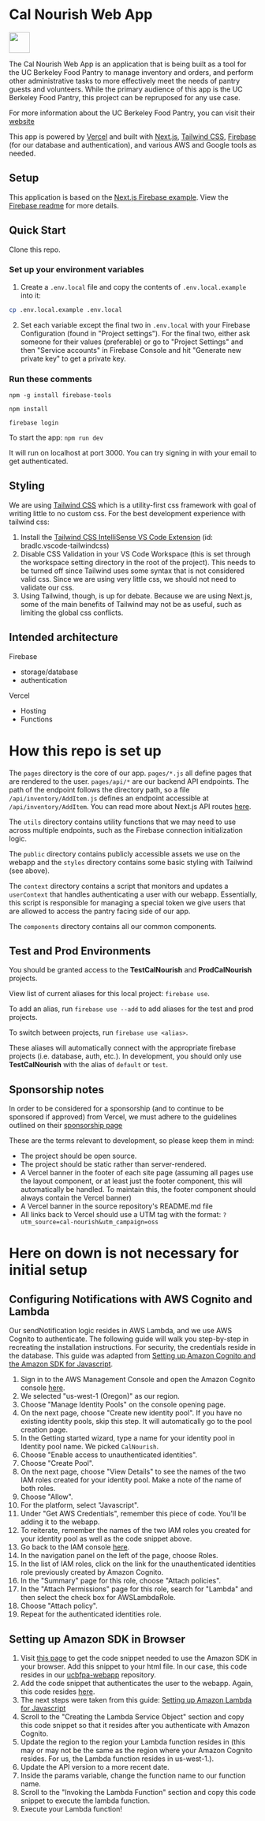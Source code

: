 # Cal Nourish Web App

<a aria-label="Powered by Vercel" href="https://vercel.com?utm_source=cal-nourish&utm_campaign=oss" title="Powered by Vercel">
  <img src="https://www.datocms-assets.com/31049/1618983297-powered-by-vercel.svg" height="42" />
</a>

The Cal Nourish Web App is an application that is being built as a tool for the UC Berkeley Food Pantry to manage inventory and orders, and perform other administrative tasks to more effectively meet the needs of pantry guests and volunteers. While the primary audience of this app is the UC Berkeley Food Pantry, this project can be repruposed for any use case.

For more information about the UC Berkeley Food Pantry, you can visit their [website](https://basicneeds.berkeley.edu/pantry)

This app is powered by [Vercel](https://vercel.com?utm_source=cal-nourish&utm_campaign=oss) and built with [Next.js](https://nextjs.org/), [Tailwind CSS](https://tailwindcss.com/), [Firebase](https://firebase.google.com/) (for our database and authentication), and various AWS and Google tools as needed.

## Setup
This application is based on the [Next.js Firebase example](https://github.com/vercel/next.js/tree/canary/examples/with-firebase). View the [Firebase readme](./Firebase_example.md) for more details.

## Quick Start
Clone this repo.

### Set up your environment variables
1. Create a `.env.local` file and copy the contents of `.env.local.example` into it:

```bash
cp .env.local.example .env.local
```

2. Set each variable except the final two in `.env.local` with your Firebase Configuration (found in "Project settings"). For the final two, either ask someone for their values (preferable) or go to "Project Settings" and then "Service accounts" in Firebase Console and hit "Generate new private key" to get a private key.

### Run these comments

```npm -g install firebase-tools```

```npm install```

```firebase login```

To start the app: ```npm run dev```

It will run on localhost at port 3000. You can try signing in with your email to get authenticated.


## Styling
We are using [Tailwind CSS](https://tailwindcss.com/) which is a utility-first css framework with goal of writing little to no custom css. For the best development experience with tailwind css:
1. Install the [Tailwind CSS IntelliSense VS Code Extension](https://marketplace.visualstudio.com/items?itemName=bradlc.vscode-tailwindcss) (id: bradlc.vscode-tailwindcss)
2. Disable CSS Validation in your VS Code Workspace (this is set through the workspace setting directory in the root of the project). This needs to be turned off since Tailwind uses some syntax that is not considered valid css. Since we are using very little css, we should not need to validate our css.
3. Using Tailwind, though, is up for debate. Because we are using Next.js, some of the main benefits of Tailwind may not be as useful, such as limiting the global css conflicts.

## Intended architecture
Firebase
* storage/database
* authentication

Vercel
* Hosting
* Functions

# How this repo is set up
The `pages` directory is the core of our app. `pages/*.js` all define pages that are rendered to the user. `pages/api/*` are our backend API endpoints. The path of the endpoint follows the directory path, so a file `/api/inventory/AddItem.js` defines an endpoint accessible at `/api/inventory/AddItem`. You can read more about Next.js API routes [here](https://nextjs.org/docs/api-routes/introduction).

The `utils` directory contains utility functions that we may need to use across multiple endpoints, such as the Firebase connection initialization logic.

The `public` directory contains publicly accessible assets we use on the webapp and the `styles` directory contains some basic styling with Tailwind (see above). 

The `context` directory contains a script that monitors and updates a `userContext` that handles authenticating a user with our webapp. Essentially, this script is responsible for managing a special token we give users that are allowed to access the pantry facing side of our app.

The `components` directory contains all our common components.


## Test and Prod Environments

You should be granted access to the **TestCalNourish** and **ProdCalNourish** projects.

View list of current aliases for this local project: ```firebase use```.

To add an alias, run ```firebase use --add``` to add aliases for the test and prod projects.

To switch between projects, run ```firebase use <alias>```. 

These aliases will automatically connect with the appropriate firebase projects (i.e. database, auth, etc.). In development, you should only use **TestCalNourish** with the alias of `default` or `test`.

## Sponsorship notes
In order to be considered for a sponsorship (and to continue to be sponsored if approved) from Vercel, we must adhere to the guidelines outlined on their [sponsorship page](https://vercel.com/support/articles/can-vercel-sponsor-my-open-source-project?utm_source=cal-nourish&utm_campaign=oss)

These are the terms relevant to development, so please keep them in mind:
- The project should be open source.
- The project should be static rather than server-rendered.
- A Vercel banner in the footer of each site page (assuming all pages use the layout component, or at least just the footer component, this will automatically be handled. To maintain this, the footer component should always contain the Vercel banner)
- A Vercel banner in the source repository's README.md file
- All links back to Vercel should use a UTM tag with the format: `?utm_source=cal-nourish&utm_campaign=oss`

# Here on down is not necessary for initial setup

## Configuring Notifications with AWS Cognito and Lambda

Our sendNotification logic resides in AWS Lambda, and we use AWS Cognito to authenticate. The following guide will walk you step-by-step in recreating the installation instructions. For security, the credentials reside in the database. This guide was adapted from [Setting up Amazon Cognito and the Amazon SDK for Javascript](https://docs.aws.amazon.com/sdk-for-javascript/v2/developer-guide/getting-started-browser.html).

1. Sign in to the AWS Management Console and open the Amazon Cognito console [here](https://console.aws.amazon.com/cognito/).
2. We selected "us-west-1 (Oregon)" as our region.
3. Choose "Manage Identity Pools" on the console opening page.
4. On the next page, choose "Create new identity pool". If you have no existing identity pools, skip this step. It will automatically go to the pool creation page.
5. In the Getting started wizard, type a name for your identity pool in Identity pool name. We picked ```CalNourish```.
6. Choose "Enable access to unauthenticated identities".
7. Choose "Create Pool".
8. On the next page, choose "View Details" to see the names of the two IAM roles created for your identity pool. Make a note of the name of both roles.
9. Choose "Allow".
10. For the platform, select "Javascript".
11. Under "Get AWS Credentials", remember this piece of code. You'll be adding it to the webapp.
12. To reiterate, remember the names of the two IAM roles you created for your identity pool as well as the code snippet above.
13. Go back to the IAM console [here](https://console.aws.amazon.com/iam/).
14. In the navigation panel on the left of the page, choose Roles.
15. In the list of IAM roles, click on the link for the unauthenticated identities role previously created by Amazon Cognito.
16. In the "Summary" page for this role, choose "Attach policies".
17. In the "Attach Permissions" page for this role, search for "Lambda" and then select the check box for AWSLambdaRole.
18. Choose "Attach policy".
19. Repeat for the authenticated identities role.

## Setting up Amazon SDK in Browser

1. Visit [this page](https://docs.aws.amazon.com/AWSJavaScriptSDK/latest/) to get the code snippet needed to use the Amazon SDK in your browser. Add this snippet to your html file. In our case, this code resides in our [ucbfpa-webapp](https://github.com/CalNourish/ucbfpa-webapp) repository.
2. Add the code snippet that authenticates the user to the webapp. Again, this code resides [here](https://github.com/CalNourish/ucbfpa-webapp).
3. The next steps were taken from this guide: [Setting up Amazon Lambda for Javascript](https://docs.aws.amazon.com/sdk-for-javascript/v2/developer-guide/browser-invoke-lambda-function-example.html)
4. Scroll to the "Creating the Lambda Service Object" section and copy this code snippet so that it resides after you authenticate with Amazon Cognito.
5. Update the region to the region your Lambda function resides in (this may or may not be the same as the region where your Amazon Cognito resides. For us, the Lambda function resides in us-west-1.).
6. Update the API version to a more recent date.
7. Inside the params variable, change the function name to our function name.
8. Scroll to the "Invoking the Lambda Function" section and copy this code snippet to execute the lambda function.
9. Execute your Lambda function!
